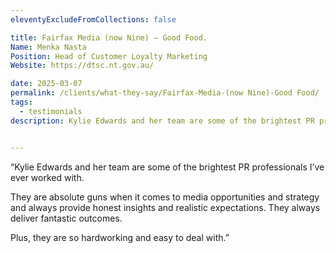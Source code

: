 ```yaml
---
eleventyExcludeFromCollections: false

title: Fairfax Media (now Nine) – Good Food.
Name: Menka Nasta
Position: Head of Customer Loyalty Marketing
Website: https://dtsc.nt.gov.au/

date: 2025-03-07
permalink: /clients/what-they-say/Fairfax-Media-(now Nine)-Good Food/
tags:
  - testimonials
description: Kylie Edwards and her team are some of the brightest PR professionals I’ve ever worked with.


---
```


“Kylie Edwards and her team are some of the brightest PR professionals I’ve ever worked with.

They are absolute guns when it comes to media opportunities and strategy and always provide honest insights and realistic expectations. They always deliver fantastic outcomes. 

Plus, they are so hardworking and easy to deal with.”
